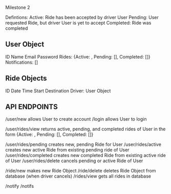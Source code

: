 Milestone 2

Defintions:
Active: Ride has been accepted by driver User 
Pending: User requested Ride, but driver User is yet to accept
Completed: Ride was completed 

User Object
-----------
ID
Name
Email
Password
Rides: {Active: , Pending: [], Completed: []}
Notifications: []


Ride Objects
------------
ID
Date
Time
Start
Destination
Driver: User Object

API ENDPOINTS
-------------

/user/new                         allows User to create account
/login                            allows User to login

/user/rides/view				  returns active, pending, and completed rides of User in the form {Active: , Pending: [], Completed: []}

/user/rides/pending           	  creates new, pending Ride for User
/user/rides/active           	  creates new active Ride from existing pending ride of User
/user/rides/completed         	  creates new completed Ride from existing active ride of User
/user/rides/delete            	  cancels pending or active Ride of User

/ride/new                         makes new Ride Object
/ride/delete                      deletes Ride Object from database (when driver cancels)
/rides/view						  gets all rides in database

/notify
/notifs